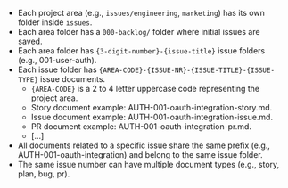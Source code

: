 - Each project area (e.g., `issues/engineering`, `marketing`) has its own folder inside `issues`.
- Each area folder has a `000-backlog/` folder where initial issues are saved.
- Each area folder has `{3-digit-number}-{issue-title}` issue folders (e.g., 001-user-auth).
- Each issue folder has `{AREA-CODE}-{ISSUE-NR}-{ISSUE-TITLE}-{ISSUE-TYPE}` issue documents.
   - `{AREA-CODE}` is a 2 to 4 letter uppercase code representing the project area.
   - Story document example: AUTH-001-oauth-integration-story.md.
   - Issue document example: AUTH-001-oauth-integration-issue.md.
   - PR document example: AUTH-001-oauth-integration-pr.md.
   - [...]
- All documents related to a specific issue share the same prefix (e.g., AUTH-001-oauth-integration) and belong to the same issue folder.
- The same issue number can have multiple document types (e.g., story, plan, bug, pr).
